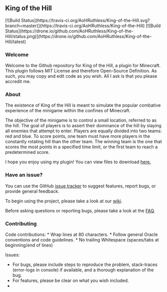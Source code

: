 <h2>King of the Hill</h2> 
[![Build Status](https://travis-ci.org/AoHRuthless/King-of-the-Hill.svg?branch=master)](https://travis-ci.org/AoHRuthless/King-of-the-Hill)
[![Build Status](https://drone.io/github.com/AoHRuthless/King-of-the-Hill/status.png)](https://drone.io/github.com/AoHRuthless/King-of-the-Hill/latest)

<h3>Welcome</h3>
Welcome to the Github repository for King of the Hill, a plugin for Minecraft. This plugin follows MIT License and therefore Open-Source Definition. As such, you may copy and edit code as you wish. All I ask is that you please accredit me.

<h3>About</h3>
The existence of King of the Hill is meant to simulate the popular combative experience of the minigame within the confines of Minecraft. 

The objective of the minigame is to control a small location, referred to as the hill. The goal of players is to assert their dominance of the hill 
by slaying all enemies that attempt to enter. Players are equally divided into two teams: red and blue. To score points, one team must have more 
players in the constantly rotating hill than the other team. The winning team is the one that scores the most points in a specified time limit, or 
the first team to reach a predetermined score.

I hope you enjoy using my plugin! You can view files to download <a href="https://dev.bukkit.org/bukkit-plugins/king-of-the-hill/files/">here.</a>

<h3>Have an issue?</h3>
You can use the GitHub <a href="https://github.com/AoHRuthless/King-of-the-Hill/issues">issue tracker</a> to suggest features, report bugs, or provide general feedback.

To begin using the project, please take a look at our <a href="http://dev.bukkit.org/bukkit-plugins/king-of-the-hill/pages/wiki/"> wiki</a>.

Before asking questions or reporting bugs, please take a look at the <a href="http://dev.bukkit.org/bukkit-plugins/king-of-the-hill/pages/frequently-asked-questions/"> FAQ</a>.

<h3>Contributing</h3>
Code contributions:
* Wrap lines at 80 characters.
* Follow general Oracle conventions and code guidelines.
* No trailing Whitespace (spaces/tabs at beginning/end of lines)

Issues:
* For bugs, please include steps to reproduce the problem, stack-traces (error-logs in console) if available, and a thorough explanation of the bug.
* For features, please be clear on what you wish included.
* 
